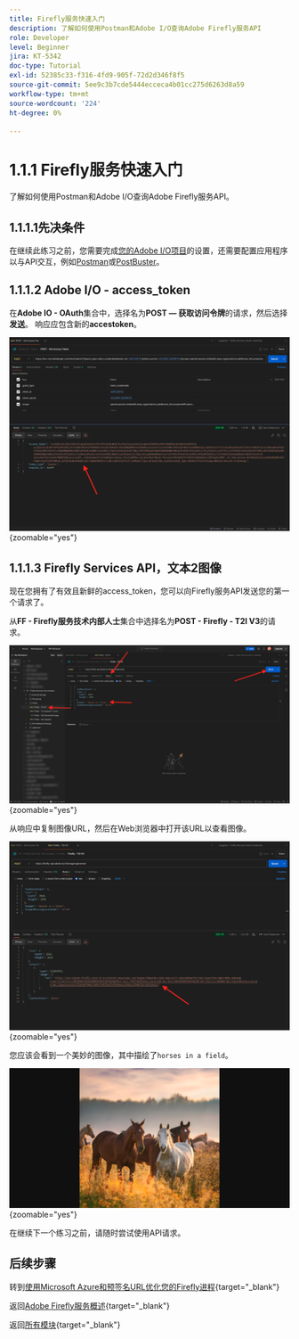 ```yaml
---
title: Firefly服务快速入门
description: 了解如何使用Postman和Adobe I/O查询Adobe Firefly服务API
role: Developer
level: Beginner
jira: KT-5342
doc-type: Tutorial
exl-id: 52385c33-f316-4fd9-905f-72d2d346f8f5
source-git-commit: 5ee9c3b7cde5444ecceca4b01cc275d6263d8a59
workflow-type: tm+mt
source-wordcount: '224'
ht-degree: 0%

---
```


# 1.1.1 Firefly服务快速入门

了解如何使用Postman和Adobe I/O查询Adobe Firefly服务API。

## 1.1.1.1先决条件

在继续此练习之前，您需要完成[您的Adobe I/O项目](./../../../modules/getting-started/gettingstarted/ex6.md)的设置，还需要配置应用程序以与API交互，例如[Postman](./../../../modules/getting-started/gettingstarted/ex7.md)或[PostBuster](./../../../modules/getting-started/gettingstarted/ex8.md)。

## 1.1.1.2 Adobe I/O - access_token

在&#x200B;**Adobe IO - OAuth**&#x200B;集合中，选择名为&#x200B;**POST — 获取访问令牌**&#x200B;的请求，然后选择&#x200B;**发送**。 响应应包含新的&#x200B;**accestoken**。

![Postman](./images/ioauthresp.png){zoomable="yes"}

## 1.1.1.3 Firefly Services API，文本2图像

现在您拥有了有效且新鲜的access_token，您可以向Firefly服务API发送您的第一个请求了。

从&#x200B;**FF - Firefly服务技术内部人士**&#x200B;集合中选择名为&#x200B;**POST - Firefly - T2I V3**&#x200B;的请求。

![Firefly](./images/ff1.png){zoomable="yes"}

从响应中复制图像URL，然后在Web浏览器中打开该URL以查看图像。

![Firefly](./images/ff2.png){zoomable="yes"}

您应该会看到一个美妙的图像，其中描绘了`horses in a field`。

![Firefly](./images/ff3.png){zoomable="yes"}

在继续下一个练习之前，请随时尝试使用API请求。

## 后续步骤

转到[使用Microsoft Azure和预签名URL优化您的Firefly进程](./ex2.md){target="_blank"}

返回[Adobe Firefly服务概述](./firefly-services.md){target="_blank"}

返回[所有模块](./../../../overview.md){target="_blank"}
